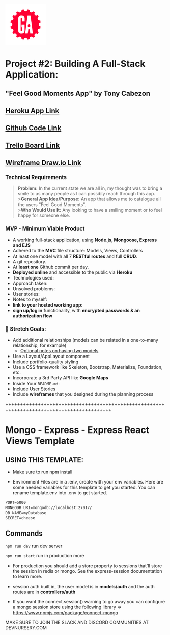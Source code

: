 ![](ga_cog.png)

# Project #2: Building A Full-Stack Application: 
## "Feel Good Moments App" by Tony Cabezon

## [Heroku App Link](https://zen-project-2.herokuapp.com/)
## [Github Code Link](https://github.com/TCabz/zen-project-2.git)
## [Trello Board Link](https://trello.com/b/55JBkYNP)
## [Wireframe Draw.io Link](https://drive.google.com/file/d/1Vxxl6DK52QaL1sz5T9g9vin89iCtUZCA/view?usp=sharing)

### Technical Requirements

> **Problem:** In the current state we are all in, my thought was to bring a smile to as many people as I can possibly reach through this app. <br> >**General App Idea/Purpose:** An app that allows me to catalogue all the users "Feel Good Moments". <br> >**Who Would Use It:** Any looking to have a smiling moment or to feel happy for someone else.

### MVP - Minimum Viable Product

- A working full-stack application, using **Node.js, Mongoose, Express and EJS**
- Adhered to the **MVC** file structure: Models, Views, Controllers
- At least one model with all 7 **RESTful routes** and full **CRUD**.
- A git repository.
- At **least one** Github commit per day.
- **Deployed online** and accessible to the public via **Heroku**
- Technologies used: 
- Approach taken:
- Unsolved problems:
- User stories:
- Notes to myself: 
- **link to your hosted working app**: 
- **sign up/log in** functionality, with **encrypted passwords & an authorization flow**

### &#x1F535; Stretch Goals:
- Add additional relationships (models can be related in a one-to-many relationship, for example)
  - [Optional notes on having two models](../../unit_2/w11d3/instructor_notes/multiple_models)
- Use a Layout/AppLayout component
- Include portfolio-quality styling
- Use a CSS framework like Skeleton, Bootstrap, Materialize, Foundation, etc.
- Incorporate a 3rd Party API like **Google Maps**
- Inside Your `README.md`:
- Include User Stories
- Include **wireframes** that you designed during the planning process



++++++++++++++++++++++++++++++++++++++++++++++++++++++++++++++++++++++++++++++++++++++++++

# Mongo - Express - Express React Views Template

## USING THIS TEMPLATE:

- Make sure to run npm install

- Environment Files are in a .env, create with your env variables. Here are some needed variables for this template to get you started. You can rename template.env into .env to get started.

```
PORT=5000
MONGODB_URI=mongodb://localhost:27017/
DB_NAME=myDatabase
SECRET=cheese
```

## Commands

`npm run dev` run dev server

`npm run start` run in production more

- For production you should add a store property to sessions that'll store the session in redis or mongo. See the express-session documentation to learn more.

- session auth built in, the user model is in **models/auth** and the auth routes are in **controllers/auth**

- If you want the connect.session() warning to go away you can configure a mongo session store using the following library => https://www.npmjs.com/package/connect-mongo

MAKE SURE TO JOIN THE SLACK AND DISCORD COMMUNITIES AT DEVNURSERY.COM
